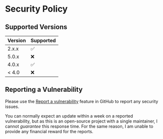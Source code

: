 # Security Policy

## Supported Versions

| Version | Supported          |
| ------- | ------------------ |
| 2.x.x   | :white_check_mark: |
| 5.0.x   | :x:                |
| 4.0.x   | :white_check_mark: |
| < 4.0   | :x:                |

## Reporting a Vulnerability

Please use the [Report a vulnerability](https://github.com/rexxars/react-jsonld/security/advisories/new) feature in GitHub to report any security issues.

You can normally expect an update within a week on a reported vulnerability, but as this is an open-source project with a single maintainer, I cannot _guarantee_ this response time. For the same reason, I am unable to provide any financial reward for the reports.
